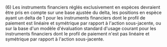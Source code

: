 (6) Les instruments financiers réglés exclusivement en espèces devraient être pris en compte sur une base ajustée du delta, les positions en espèce ayant un delta de 1 pour les instruments financiers dont le profil de paiement est linéaire et symétrique par rapport à l'action sous-jacente, ou sur la base d'un modèle d'évaluation standard d'usage courant pour les instruments financiers dont le profil de paiement n'est pas linéaire et symétrique par rapport à l'action sous-jacente.